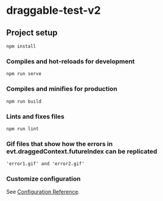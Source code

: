 # draggable-test-v2

## Project setup
```
npm install
```

### Compiles and hot-reloads for development
```
npm run serve
```

### Compiles and minifies for production
```
npm run build
```

### Lints and fixes files
```
npm run lint
```

### Gif files that show how the errors in evt.draggedContext.futureIndex can be replicated
```
'error1.gif' and 'error2.gif'
```

### Customize configuration
See [Configuration Reference](https://cli.vuejs.org/config/).
